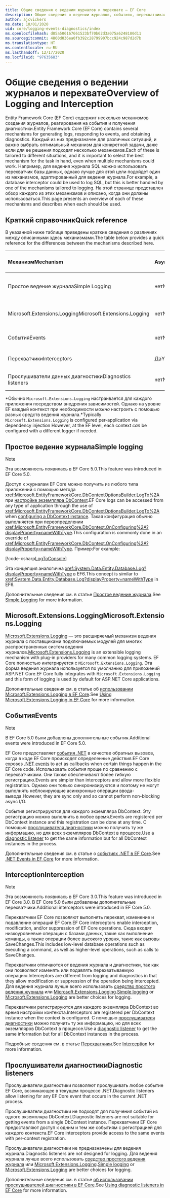 ```yaml
---
title: Общие сведения о ведении журналов и перехвате — EF Core
description: Общие сведения о ведении журналов, событиях, перехватчиках и диагностике для EF Core
author: ajcvickers
ms.date: 10/01/2020
uid: core/logging-events-diagnostics/index
ms.openlocfilehash: d85a506167661523bf70b62d3a075a6248180d11
ms.sourcegitcommit: 4860d036ea0fb392c28799907bcc924c987d2d7b
ms.translationtype: HT
ms.contentlocale: ru-RU
ms.lasthandoff: 12/17/2020
ms.locfileid: "97635683"
---
```

# <a name="overview-of-logging-and-interception"></a><span data-ttu-id="16a8e-103">Общие сведения о ведении журналов и перехвате</span><span class="sxs-lookup"><span data-stu-id="16a8e-103">Overview of Logging and Interception</span></span>

<span data-ttu-id="16a8e-104">Entity Framework Core (EF Core) содержит несколько механизмов создания журналов, реагирования на события и получения диагностики.</span><span class="sxs-lookup"><span data-stu-id="16a8e-104">Entity Framework Core (EF Core) contains several mechanisms for generating logs, responding to events, and obtaining diagnostics.</span></span> <span data-ttu-id="16a8e-105">Каждый из них предназначен для различных ситуаций, и важно выбрать оптимальный механизм для конкретной задачи, даже если для ее решения подходят несколько механизмов.</span><span class="sxs-lookup"><span data-stu-id="16a8e-105">Each of these is tailored to different situations, and it is important to select the best mechanism for the task in hand, even when multiple mechanisms could work.</span></span> <span data-ttu-id="16a8e-106">Например, для ведения журнала SQL можно использовать перехватчик базы данных, однако лучше для этой цели подойдет один из механизмов, адаптированный для ведения журнала.</span><span class="sxs-lookup"><span data-stu-id="16a8e-106">For example, a database interceptor could be used to log SQL, but this is better handled by one of the mechanisms tailored to logging.</span></span> <span data-ttu-id="16a8e-107">На этой странице представлен обзор каждого из этих механизмов и описано, когда они должны использоваться.</span><span class="sxs-lookup"><span data-stu-id="16a8e-107">This page presents an overview of each of these mechanisms and describes when each should be used.</span></span>

## <a name="quick-reference"></a><span data-ttu-id="16a8e-108">Краткий справочник</span><span class="sxs-lookup"><span data-stu-id="16a8e-108">Quick reference</span></span>

<span data-ttu-id="16a8e-109">В указанной ниже таблице приведены краткие сведения о различиях между описанными здесь механизмами.</span><span class="sxs-lookup"><span data-stu-id="16a8e-109">The table below provides a quick reference for the differences between the mechanisms described here.</span></span>

| <span data-ttu-id="16a8e-110">Механизм</span><span class="sxs-lookup"><span data-stu-id="16a8e-110">Mechanism</span></span> |  <span data-ttu-id="16a8e-111">Async</span><span class="sxs-lookup"><span data-stu-id="16a8e-111">Async</span></span> | <span data-ttu-id="16a8e-112">Область</span><span class="sxs-lookup"><span data-stu-id="16a8e-112">Scope</span></span> | <span data-ttu-id="16a8e-113">Зарегистрировано</span><span class="sxs-lookup"><span data-stu-id="16a8e-113">Registered</span></span> | <span data-ttu-id="16a8e-114">предполагаемое использование;</span><span class="sxs-lookup"><span data-stu-id="16a8e-114">Intended use</span></span>
|:----------|--------|-------|------------|-------------
| <span data-ttu-id="16a8e-115">Простое ведение журнала</span><span class="sxs-lookup"><span data-stu-id="16a8e-115">Simple Logging</span></span> | <span data-ttu-id="16a8e-116">нет</span><span class="sxs-lookup"><span data-stu-id="16a8e-116">No</span></span> | <span data-ttu-id="16a8e-117">Для каждого контекста</span><span class="sxs-lookup"><span data-stu-id="16a8e-117">Per context</span></span> | <span data-ttu-id="16a8e-118">Конфигурация контекста</span><span class="sxs-lookup"><span data-stu-id="16a8e-118">Context configuration</span></span> | <span data-ttu-id="16a8e-119">Ведение журнала во время разработки</span><span class="sxs-lookup"><span data-stu-id="16a8e-119">Development-time logging</span></span>
| <span data-ttu-id="16a8e-120">Microsoft.Extensions.Logging</span><span class="sxs-lookup"><span data-stu-id="16a8e-120">Microsoft.Extensions.Logging</span></span> | <span data-ttu-id="16a8e-121">нет</span><span class="sxs-lookup"><span data-stu-id="16a8e-121">No</span></span> | <span data-ttu-id="16a8e-122">Для каждого контекста\*</span><span class="sxs-lookup"><span data-stu-id="16a8e-122">Per context\*</span></span> | <span data-ttu-id="16a8e-123">Внедрение зависимостей</span><span class="sxs-lookup"><span data-stu-id="16a8e-123">D.I.</span></span> <span data-ttu-id="16a8e-124">или конфигурация контекста</span><span class="sxs-lookup"><span data-stu-id="16a8e-124">or context configuration</span></span> | <span data-ttu-id="16a8e-125">Ведение журнала в рабочей среде</span><span class="sxs-lookup"><span data-stu-id="16a8e-125">Production logging</span></span>
| <span data-ttu-id="16a8e-126">События</span><span class="sxs-lookup"><span data-stu-id="16a8e-126">Events</span></span> | <span data-ttu-id="16a8e-127">нет</span><span class="sxs-lookup"><span data-stu-id="16a8e-127">No</span></span> | <span data-ttu-id="16a8e-128">Для каждого контекста</span><span class="sxs-lookup"><span data-stu-id="16a8e-128">Per context</span></span> | <span data-ttu-id="16a8e-129">Любое время</span><span class="sxs-lookup"><span data-stu-id="16a8e-129">Any time</span></span> | <span data-ttu-id="16a8e-130">Реагирование на события EF</span><span class="sxs-lookup"><span data-stu-id="16a8e-130">Reacting to EF events</span></span>
| <span data-ttu-id="16a8e-131">Перехватчики</span><span class="sxs-lookup"><span data-stu-id="16a8e-131">Interceptors</span></span> | <span data-ttu-id="16a8e-132">Да</span><span class="sxs-lookup"><span data-stu-id="16a8e-132">Yes</span></span> | <span data-ttu-id="16a8e-133">Для каждого контекста</span><span class="sxs-lookup"><span data-stu-id="16a8e-133">Per context</span></span> | <span data-ttu-id="16a8e-134">Конфигурация контекста</span><span class="sxs-lookup"><span data-stu-id="16a8e-134">Context configuration</span></span> | <span data-ttu-id="16a8e-135">Обработка операций EF</span><span class="sxs-lookup"><span data-stu-id="16a8e-135">Manipulating EF operations</span></span>
| <span data-ttu-id="16a8e-136">Прослушиватели данных диагностики</span><span class="sxs-lookup"><span data-stu-id="16a8e-136">Diagnostics listeners</span></span> | <span data-ttu-id="16a8e-137">нет</span><span class="sxs-lookup"><span data-stu-id="16a8e-137">No</span></span> | <span data-ttu-id="16a8e-138">Процесс</span><span class="sxs-lookup"><span data-stu-id="16a8e-138">Process</span></span> | <span data-ttu-id="16a8e-139">Глобально</span><span class="sxs-lookup"><span data-stu-id="16a8e-139">Globally</span></span> | <span data-ttu-id="16a8e-140">Диагностика приложения</span><span class="sxs-lookup"><span data-stu-id="16a8e-140">Application diagnostics</span></span>

<span data-ttu-id="16a8e-141">\*Обычно `Microsoft.Extensions.Logging` настраивается для каждого приложения посредством внедрения зависимостей. Однако на уровне EF каждый контекст при необходимости _можно_ настроить с помощью разных средств ведения журнала.</span><span class="sxs-lookup"><span data-stu-id="16a8e-141">\*Typically `Microsoft.Extensions.Logging` is configured per-application via dependency injection However, at the EF level, each context _can_ be configured with a different logger if needed.</span></span>

## <a name="simple-logging"></a><span data-ttu-id="16a8e-142">Простое ведение журнала</span><span class="sxs-lookup"><span data-stu-id="16a8e-142">Simple logging</span></span>

> [!NOTE]
> <span data-ttu-id="16a8e-143">Эта возможность появилась в EF Core 5.0.</span><span class="sxs-lookup"><span data-stu-id="16a8e-143">This feature was introduced in EF Core 5.0.</span></span>

<span data-ttu-id="16a8e-144">Доступ к журналам EF Core можно получить из любого типа приложений с помощью метода <xref:Microsoft.EntityFrameworkCore.DbContextOptionsBuilder.LogTo%2A> при [настройке экземпляра DbContext](xref:core/dbcontext-configuration/index).</span><span class="sxs-lookup"><span data-stu-id="16a8e-144">EF Core logs can be accessed from any type of application through the use of <xref:Microsoft.EntityFrameworkCore.DbContextOptionsBuilder.LogTo%2A> when [configuring a DbContext instance](xref:core/dbcontext-configuration/index).</span></span> <span data-ttu-id="16a8e-145">Такая конфигурация обычно выполняется при переопределении <xref:Microsoft.EntityFrameworkCore.DbContext.OnConfiguring%2A?displayProperty=nameWithType>.</span><span class="sxs-lookup"><span data-stu-id="16a8e-145">This configuration is commonly done in an override of <xref:Microsoft.EntityFrameworkCore.DbContext.OnConfiguring%2A?displayProperty=nameWithType>.</span></span> <span data-ttu-id="16a8e-146">Пример:</span><span class="sxs-lookup"><span data-stu-id="16a8e-146">For example:</span></span>

<!--
    protected override void OnConfiguring(DbContextOptionsBuilder optionsBuilder)
        => optionsBuilder.LogTo(Console.WriteLine);
-->
[!code-csharp[LogToConsole](../../../samples/core/Miscellaneous/Logging/SimpleLogging/Program.cs?name=LogToConsole)]

<span data-ttu-id="16a8e-147">Эта концепция аналогична <xref:System.Data.Entity.Database.Log?displayProperty=nameWithType> в EF6.</span><span class="sxs-lookup"><span data-stu-id="16a8e-147">This concept is similar to <xref:System.Data.Entity.Database.Log?displayProperty=nameWithType> in EF6.</span></span>

<span data-ttu-id="16a8e-148">Дополнительные сведения см. в статье [Простое ведение журнала](xref:core/logging-events-diagnostics/simple-logging).</span><span class="sxs-lookup"><span data-stu-id="16a8e-148">See [Simple Logging](xref:core/logging-events-diagnostics/simple-logging) for more information.</span></span>

## <a name="microsoftextensionslogging"></a><span data-ttu-id="16a8e-149">Microsoft.Extensions.Logging</span><span class="sxs-lookup"><span data-stu-id="16a8e-149">Microsoft.Extensions.Logging</span></span>

<span data-ttu-id="16a8e-150">[Microsoft.Extensions.Logging](/dotnet/core/extensions/logging) — это расширяемый механизм ведения журнала с поставщиками подключаемых модулей для многих распространенных систем ведения журналов.</span><span class="sxs-lookup"><span data-stu-id="16a8e-150">[Microsoft.Extensions.Logging](/dotnet/core/extensions/logging) is an extensible logging mechanism with plug-in providers for many common logging systems.</span></span> <span data-ttu-id="16a8e-151">EF Core полностью интегрируется с `Microsoft.Extensions.Logging`. Эта форма ведения журнала используется по умолчанию для приложений ASP.NET Core.</span><span class="sxs-lookup"><span data-stu-id="16a8e-151">EF Core fully integrates with `Microsoft.Extensions.Logging` and this form of logging is used by default for ASP.NET Core applications.</span></span>

<span data-ttu-id="16a8e-152">Дополнительные сведения см. в статье об [использовании Microsoft.Extensions.Logging в EF Core](xref:core/logging-events-diagnostics/extensions-logging).</span><span class="sxs-lookup"><span data-stu-id="16a8e-152">See [Using Microsoft.Extensions.Logging in EF Core](xref:core/logging-events-diagnostics/extensions-logging) for more information.</span></span>

## <a name="events"></a><span data-ttu-id="16a8e-153">События</span><span class="sxs-lookup"><span data-stu-id="16a8e-153">Events</span></span>

> [!NOTE]
> <span data-ttu-id="16a8e-154">В EF Core 5.0 были добавлены дополнительные события.</span><span class="sxs-lookup"><span data-stu-id="16a8e-154">Additional events were introduced in EF Core 5.0.</span></span>

<span data-ttu-id="16a8e-155">EF Core предоставляет [события .NET](/dotnet/standard/events/) в качестве обратных вызовов, когда в коде EF Core происходят определенные действия.</span><span class="sxs-lookup"><span data-stu-id="16a8e-155">EF Core exposes [.NET events](/dotnet/standard/events/) to act as callbacks when certain things happen in the EF Core code.</span></span> <span data-ttu-id="16a8e-156">Использовать события проще по сравнению с перехватчиками. Они также обеспечивают более гибкую регистрацию.</span><span class="sxs-lookup"><span data-stu-id="16a8e-156">Events are simpler than interceptors and allow more flexible registration.</span></span> <span data-ttu-id="16a8e-157">Однако они только синхронизируются и поэтому не могут выполнять неблокирующие асинхронные операции ввода-вывода.</span><span class="sxs-lookup"><span data-stu-id="16a8e-157">However, they are sync only and so cannot perform non-blocking async I/O.</span></span>

<span data-ttu-id="16a8e-158">События регистрируются для каждого экземпляра DbContext. Эту регистрацию можно выполнить в любое время.</span><span class="sxs-lookup"><span data-stu-id="16a8e-158">Events are registered per DbContext instance and this registration can be done at any time.</span></span> <span data-ttu-id="16a8e-159">С помощью [прослушивателя диагностики](xref:core/logging-events-diagnostics/diagnostic-listeners) можно получить ту же информацию, но для всех экземпляров DbContext в процессе.</span><span class="sxs-lookup"><span data-stu-id="16a8e-159">Use a [diagnostic listener](xref:core/logging-events-diagnostics/diagnostic-listeners) to get the same information but for all DbContext instances in the process.</span></span>

<span data-ttu-id="16a8e-160">Дополнительные сведения см. в статье о [событиях .NET в EF Core](xref:core/logging-events-diagnostics/events).</span><span class="sxs-lookup"><span data-stu-id="16a8e-160">See [.NET Events in EF Core](xref:core/logging-events-diagnostics/events) for more information.</span></span>

## <a name="interception"></a><span data-ttu-id="16a8e-161">Interception</span><span class="sxs-lookup"><span data-stu-id="16a8e-161">Interception</span></span>

> [!NOTE]
> <span data-ttu-id="16a8e-162">Эта возможность появилась в EF Core 3.0.</span><span class="sxs-lookup"><span data-stu-id="16a8e-162">This feature was introduced in EF Core 3.0.</span></span> <span data-ttu-id="16a8e-163">В EF Core 5.0 были добавлены дополнительные перехватчики.</span><span class="sxs-lookup"><span data-stu-id="16a8e-163">Additional interceptors were introduced in EF Core 5.0.</span></span>

<span data-ttu-id="16a8e-164">Перехватчики EF Core позволяют выполнять перехват, изменение и подавление операций EF Core.</span><span class="sxs-lookup"><span data-stu-id="16a8e-164">EF Core interceptors enable interception, modification, and/or suppression of EF Core operations.</span></span> <span data-ttu-id="16a8e-165">Сюда входят низкоуровневые операции с базами данных, такие как выполнение команды, а также операции более высокого уровня, такие как вызовы SaveChanges.</span><span class="sxs-lookup"><span data-stu-id="16a8e-165">This includes low-level database operations such as executing a command, as well as higher-level operations, such as calls to SaveChanges.</span></span>

<span data-ttu-id="16a8e-166">Перехватчики отличаются от ведения журнала и диагностики, так как они позволяют изменять или подавлять перехватываемую операцию.</span><span class="sxs-lookup"><span data-stu-id="16a8e-166">Interceptors are different from logging and diagnostics in that they allow modification or suppression of the operation being intercepted.</span></span> <span data-ttu-id="16a8e-167">Для ведения журнала лучше всего использовать [средство простого ведения журнала](xref:core/logging-events-diagnostics/simple-logging) или [Microsoft.Extensions.Logging](xref:core/logging-events-diagnostics/extensions-logging).</span><span class="sxs-lookup"><span data-stu-id="16a8e-167">[Simple logging](xref:core/logging-events-diagnostics/simple-logging) or [Microsoft.Extensions.Logging](xref:core/logging-events-diagnostics/extensions-logging) are better choices for logging.</span></span>

<span data-ttu-id="16a8e-168">Перехватчики регистрируются для каждого экземпляра DbContext во время настройки контекста.</span><span class="sxs-lookup"><span data-stu-id="16a8e-168">Interceptors are registered per DbContext instance when the context is configured.</span></span> <span data-ttu-id="16a8e-169">С помощью [прослушивателя диагностики](xref:core/logging-events-diagnostics/diagnostic-listeners) можно получить ту же информацию, но для всех экземпляров DbContext в процессе.</span><span class="sxs-lookup"><span data-stu-id="16a8e-169">Use a [diagnostic listener](xref:core/logging-events-diagnostics/diagnostic-listeners) to get the same information but for all DbContext instances in the process.</span></span>

<span data-ttu-id="16a8e-170">Подробные сведения см. в статье [Перехватчики](xref:core/logging-events-diagnostics/interceptors).</span><span class="sxs-lookup"><span data-stu-id="16a8e-170">See [Interception](xref:core/logging-events-diagnostics/interceptors) for more information.</span></span>

## <a name="diagnostic-listeners"></a><span data-ttu-id="16a8e-171">Прослушиватели диагностики</span><span class="sxs-lookup"><span data-stu-id="16a8e-171">Diagnostic listeners</span></span>

<span data-ttu-id="16a8e-172">Прослушиватели диагностики позволяют прослушивать любое событие EF Core, возникающее в текущем процессе .NET.</span><span class="sxs-lookup"><span data-stu-id="16a8e-172">Diagnostic listeners allow listening for any EF Core event that occurs in the current .NET process.</span></span>

<span data-ttu-id="16a8e-173">Прослушиватели диагностики не подходят для получения событий из одного экземпляра DbContext.</span><span class="sxs-lookup"><span data-stu-id="16a8e-173">Diagnostic listeners are not suitable for getting events from a single DbContext instance.</span></span> <span data-ttu-id="16a8e-174">Перехватчики EF Core предоставляют доступ к одним и тем же событиям с регистрацией для каждого контекста.</span><span class="sxs-lookup"><span data-stu-id="16a8e-174">EF Core interceptors provide access to the same events with per-context registration.</span></span>

<span data-ttu-id="16a8e-175">Прослушиватели диагностики не предназначены для ведения журнала.</span><span class="sxs-lookup"><span data-stu-id="16a8e-175">Diagnostic listeners are not designed for logging.</span></span> <span data-ttu-id="16a8e-176">Для ведения журнала лучше всего использовать [средство простого ведения журнала](xref:core/logging-events-diagnostics/simple-logging) или [Microsoft.Extensions.Logging](xref:core/logging-events-diagnostics/extensions-logging).</span><span class="sxs-lookup"><span data-stu-id="16a8e-176">[Simple logging](xref:core/logging-events-diagnostics/simple-logging) or [Microsoft.Extensions.Logging](xref:core/logging-events-diagnostics/extensions-logging) are better choices for logging.</span></span>

<span data-ttu-id="16a8e-177">Дополнительные сведения см. в статье [об использовании прослушивателей диагностики в EF Core](xref:core/logging-events-diagnostics/diagnostic-listeners).</span><span class="sxs-lookup"><span data-stu-id="16a8e-177">See [Using diagnostic listeners in EF Core](xref:core/logging-events-diagnostics/diagnostic-listeners) for more information.</span></span>
